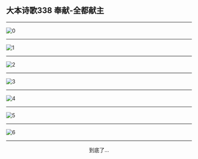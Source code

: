 
## 大本诗歌338 奉献-全都献主
        
<div id="aplayer0"></div>

---

<img alt="0" data-original="https://cdn.jsdelivr.net/gh/k34869/shi/data/d0338/0">

---

<img alt="1" data-original="https://cdn.jsdelivr.net/gh/k34869/shi/data/d0338/1">

---

<img alt="2" data-original="https://cdn.jsdelivr.net/gh/k34869/shi/data/d0338/2">

---

<img alt="3" data-original="https://cdn.jsdelivr.net/gh/k34869/shi/data/d0338/3">

---

<img alt="4" data-original="https://cdn.jsdelivr.net/gh/k34869/shi/data/d0338/4">

---

<img alt="5" data-original="https://cdn.jsdelivr.net/gh/k34869/shi/data/d0338/5">

---

<img alt="6" data-original="https://cdn.jsdelivr.net/gh/k34869/shi/data/d0338/6">

---

<p style="text-align: center">到底了...</p>

<script src="/js/dist-view.js"></script>

<script>
MAIN.id = 'd0338';
        
const ap0 = new APlayer({
    container: document.getElementById('aplayer0'),
    volume: 1,
    loop: 'none',
    preload: 'none',
    audio: [{
        name: '大本诗歌338.mp3',
        artist: '大本诗歌',
        url: 'https://res.wx.qq.com/voice/getvoice?mediaid=MzI0NTk3MDM5M18yMjQ3NDkxODI1',
        cover: '/favicon'
    }]
});
</script>
